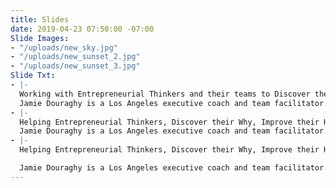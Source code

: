 ```yaml
---
title: Slides
date: 2019-04-23 07:50:00 -07:00
Slide Images:
- "/uploads/new_sky.jpg"
- "/uploads/new_sunset_2.jpg"
- "/uploads/new_sunset_3.jpg"
Slide Txt:
- |-
  Working with Entrepreneurial Thinkers and their teams to Discover their Why, Improve their How and Develop What they do.
  Jamie Douraghy is a Los Angeles executive coach and team facilitator. He helps ambitious people overcome their perceived limitations and develop a life of their choosing. He is both a Gallups Strengths Finder and Why certified coach.
- |-
  Helping Entrepreneurial Thinkers, Discover their Why, Improve their How and Develop Who they are.
  Jamie Douraghy is a Los Angeles executive coach and team facilitator. He helps ambitious people overcome their perceived limitations and develop a life of their choosing. He is both a Gallups Strengths Finder and Why certified coach.
- |-
  Helping Entrepreneurial Thinkers, Discover their Why, Improve their How and Develop Who they are.

  Jamie Douraghy is a Los Angeles executive coach and team facilitator. He helps ambitious people overcome their perceived limitations and develop a life of their choosing. He is both a Gallups Strengths Finder and Why certified coach.
---
```


